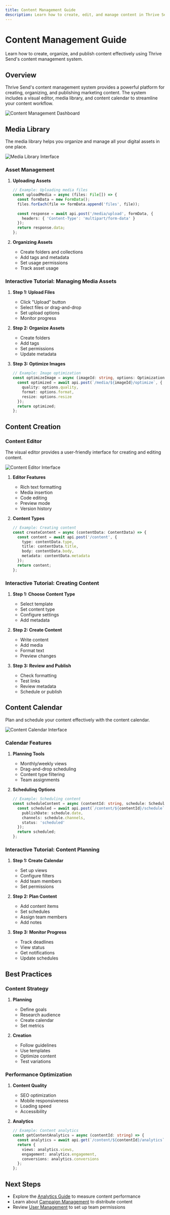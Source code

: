 ```yaml
---
title: Content Management Guide
description: Learn how to create, edit, and manage content in Thrive Send
---
```


# Content Management Guide

Learn how to create, organize, and publish content effectively using Thrive Send's content management system.

## Overview

Thrive Send's content management system provides a powerful platform for creating, organizing, and publishing marketing content. The system includes a visual editor, media library, and content calendar to streamline your content workflow.

![Content Management Dashboard](/docs/images/content-dashboard.svg)

## Media Library

The media library helps you organize and manage all your digital assets in one place.

![Media Library Interface](/docs/images/media-library.svg)

### Asset Management

1. **Uploading Assets**
   ```typescript
   // Example: Uploading media files
   const uploadMedia = async (files: File[]) => {
     const formData = new FormData();
     files.forEach(file => formData.append('files', file));
     
     const response = await api.post('/media/upload', formData, {
       headers: { 'Content-Type': 'multipart/form-data' }
     });
     return response.data;
   };
   ```

2. **Organizing Assets**
   - Create folders and collections
   - Add tags and metadata
   - Set usage permissions
   - Track asset usage

### Interactive Tutorial: Managing Media Assets

1. **Step 1: Upload Files**
   - Click "Upload" button
   - Select files or drag-and-drop
   - Set upload options
   - Monitor progress

2. **Step 2: Organize Assets**
   - Create folders
   - Add tags
   - Set permissions
   - Update metadata

3. **Step 3: Optimize Images**
   ```typescript
   // Example: Image optimization
   const optimizeImage = async (imageId: string, options: OptimizationOptions) => {
     const optimized = await api.post(`/media/${imageId}/optimize`, {
       quality: options.quality,
       format: options.format,
       resize: options.resize
     });
     return optimized;
   };
   ```

## Content Creation

### Content Editor

The visual editor provides a user-friendly interface for creating and editing content.

![Content Editor Interface](/docs/images/content-editor.svg)

1. **Editor Features**
   - Rich text formatting
   - Media insertion
   - Code editing
   - Preview mode
   - Version history

2. **Content Types**
   ```typescript
   // Example: Creating content
   const createContent = async (contentData: ContentData) => {
     const content = await api.post('/content', {
       type: contentData.type,
       title: contentData.title,
       body: contentData.body,
       metadata: contentData.metadata
     });
     return content;
   };
   ```

### Interactive Tutorial: Creating Content

1. **Step 1: Choose Content Type**
   - Select template
   - Set content type
   - Configure settings
   - Add metadata

2. **Step 2: Create Content**
   - Write content
   - Add media
   - Format text
   - Preview changes

3. **Step 3: Review and Publish**
   - Check formatting
   - Test links
   - Review metadata
   - Schedule or publish

## Content Calendar

Plan and schedule your content effectively with the content calendar.

![Content Calendar Interface](/docs/images/content-calendar.svg)

### Calendar Features

1. **Planning Tools**
   - Monthly/weekly views
   - Drag-and-drop scheduling
   - Content type filtering
   - Team assignments

2. **Scheduling Options**
   ```typescript
   // Example: Scheduling content
   const scheduleContent = async (contentId: string, schedule: ScheduleData) => {
     const scheduled = await api.post(`/content/${contentId}/schedule`, {
       publishDate: schedule.date,
       channels: schedule.channels,
       status: 'scheduled'
     });
     return scheduled;
   };
   ```

### Interactive Tutorial: Content Planning

1. **Step 1: Create Calendar**
   - Set up views
   - Configure filters
   - Add team members
   - Set permissions

2. **Step 2: Plan Content**
   - Add content items
   - Set schedules
   - Assign team members
   - Add notes

3. **Step 3: Monitor Progress**
   - Track deadlines
   - View status
   - Get notifications
   - Update schedules

## Best Practices

### Content Strategy

1. **Planning**
   - Define goals
   - Research audience
   - Create calendar
   - Set metrics

2. **Creation**
   - Follow guidelines
   - Use templates
   - Optimize content
   - Test variations

### Performance Optimization

1. **Content Quality**
   - SEO optimization
   - Mobile responsiveness
   - Loading speed
   - Accessibility

2. **Analytics**
   ```typescript
   // Example: Content analytics
   const getContentAnalytics = async (contentId: string) => {
     const analytics = await api.get(`/content/${contentId}/analytics`);
     return {
       views: analytics.views,
       engagement: analytics.engagement,
       conversions: analytics.conversions
     };
   };
   ```

## Next Steps

- Explore the [Analytics Guide](/docs/analytics) to measure content performance
- Learn about [Campaign Management](/docs/campaign-management) to distribute content
- Review [User Management](/docs/user-management) to set up team permissions 